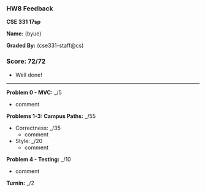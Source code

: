 ### HW8 Feedback

**CSE 331 17sp**

**Name:** <student name> (byue)

**Graded By:** <ta name> (cse331-staff@cs)

### Score: 72/72

- Well done!

---
**Problem 0 - MVC:** _/5

- comment

**Problems 1-3: Campus Paths:** _/55

- Correctness: _/35
  - comment
- Style: _/20
  - comment

**Problem 4 - Testing:** _/10

- comment

**Turnin:** _/2

